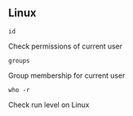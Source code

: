 ## Linux

```id ```

Check permissions of current user

```groups ```

Group membership for current user

```who -r```

Check run level on Linux
